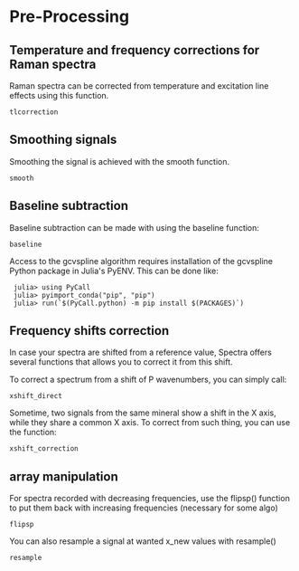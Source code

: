 # Pre-Processing

## Temperature and frequency corrections for Raman spectra

Raman spectra can be corrected from temperature and excitation line effects using this function.

```@docs
tlcorrection
```

## Smoothing signals

Smoothing the signal is achieved with the smooth function.

```@docs
smooth
```

## Baseline subtraction

Baseline subtraction can be made with using the baseline function:

```@docs
baseline
```
Access to the gcvspline algorithm requires installation of the gcvspline Python package in Julia's
PyENV. This can be done like:

```julia-repl
 julia> using PyCall
 julia> pyimport_conda("pip", "pip")
 julia> run(`$(PyCall.python) -m pip install $(PACKAGES)`)
 ```

## Frequency shifts correction

In case your spectra are shifted from a reference value, Spectra offers several functions that allows you to correct it from this shift.

To correct a spectrum from a shift of P wavenumbers, you can simply call:

```@docs
xshift_direct
```

Sometime, two signals from the same mineral show a shift in the X axis, while they share a common X axis. To correct from such thing, you can use the function:

```@docs
xshift_correction
```

## array manipulation

For spectra recorded with decreasing frequencies, use the flipsp() function to
put them back with increasing frequencies (necessary for some algo)

```@docs
flipsp
```

You can also resample a signal at wanted x_new values with resample()

```@docs
resample
```
